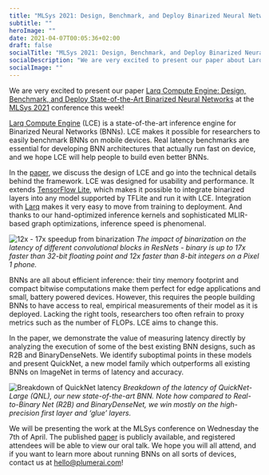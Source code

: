 ```yaml
---
title: "MLSys 2021: Design, Benchmark, and Deploy Binarized Neural Networks with Larq Compute Engine"
subtitle: ""
heroImage: ""
date: 2021-04-07T00:05:36+02:00
draft: false
socialTitle: "MLSys 2021: Design, Benchmark, and Deploy Binarized Neural Networks with LCE"
socialDescription: "We are very excited to present our paper about Larq Compute Engine at MLSys 2021!"
socialImage: ""
---
```


We are very excited to present our paper [Larq Compute Engine: Design, Benchmark, and Deploy State-of-the-Art Binarized Neural Networks](https://proceedings.mlsys.org/paper/2021/file/c7e1249ffc03eb9ded908c236bd1996d-Paper.pdf) at the [MLSys 2021](https://mlsys.org/) conference this week!

[Larq Compute Engine](https://docs.larq.dev/compute-engine/) (LCE) is a state-of-the-art inference engine for Binarized Neural Networks (BNNs).
LCE makes it possible for researchers to easily benchmark BNNs on mobile devices.
Real latency benchmarks are essential for developing BNN architectures that actually run fast on device, and we hope LCE will help people to build even better BNNs.

In the [paper](https://proceedings.mlsys.org/paper/2021/file/c7e1249ffc03eb9ded908c236bd1996d-Paper.pdf), we discuss the design of LCE and go into the technical details behind the framework.
LCE was designed for usability and performance.
It extends [TensorFlow Lite](https://www.tensorflow.org/lite), which makes it possible to integrate binarized layers into any model supported by TFLite and run it with LCE.
Integration with [Larq](https://docs.larq.dev/larq/) makes it very easy to move from training to deployment.
And thanks to our hand-optimized inference kernels and sophisticated MLIR-based graph optimizations, inference speed is phenomenal.

![12x - 17x speedup from binarization](/images/mlsys21/binarization-speedup.png)
_The impact of binarization on the latency of different convolutional blocks in ResNets - binary is up to 17x faster than 32-bit floating point and 12x faster than 8-bit integers on a Pixel 1 phone._

BNNs are all about efficient inference: their tiny memory footprint and compact bitwise computations make them perfect for edge applications and small, battery powered devices.
However, this requires the people building BNNs to have access to real, empirical measurements of their model as it is deployed.
Lacking the right tools, researchers too often refrain to proxy metrics such as the number of FLOPs.
LCE aims to change this.

In the paper, we demonstrate the value of measuring latency directly by analyzing the execution of some of the best existing BNN designs, such as R2B and BinaryDenseNets.
We identify suboptimal points in these models and present QuickNet, a new model family which outperforms all existing BNNs on ImageNet in terms of latency and accuracy.

![Breakdown of QuickNet latency](/images/mlsys21/quicknet-breakdown.png)
_Breakdown of the latency of QuickNet-Large (QNL), our new state-of-the-art BNN.
Note how compared to Real-to-Binary Net (R2B) and BinaryDenseNet, we win mostly on the high-precision first layer and ‘glue’ layers._

We will be presenting the work at the MLSys conference on Wednesday the 7th of April.
The published [paper](https://proceedings.mlsys.org/paper/2021/file/c7e1249ffc03eb9ded908c236bd1996d-Paper.pdf) is publicly available, and registered attendees will be able to view our oral talk.
We hope you will all attend, and if you want to learn more about running BNNs on all sorts of devices, contact us at [hello@plumerai.com](mailto:hello@plumerai.com)!
